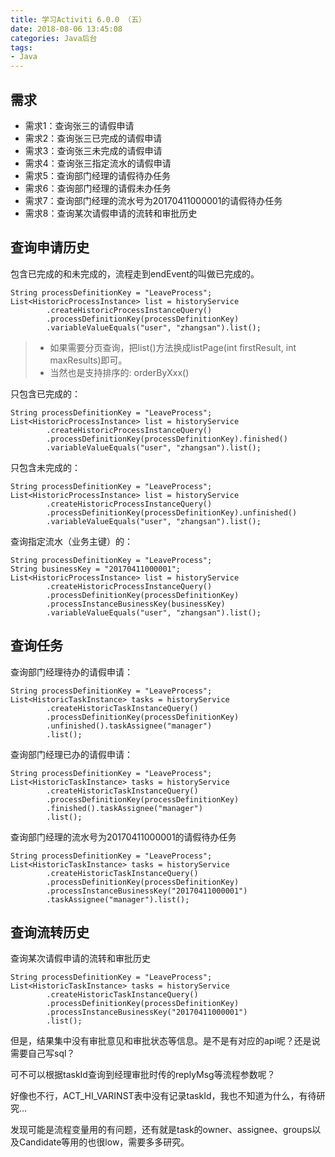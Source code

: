 ```yaml
---
title: 学习Activiti 6.0.0 （五）
date: 2018-08-06 13:45:08
categories: Java后台
tags:
- Java
---
```



## 需求

- 需求1：查询张三的请假申请
- 需求2：查询张三已完成的请假申请
- 需求3：查询张三未完成的请假申请
- 需求4：查询张三指定流水的请假申请
- 需求5：查询部门经理的请假待办任务
- 需求6：查询部门经理的请假未办任务
- 需求7：查询部门经理的流水号为20170411000001的请假待办任务
- 需求8：查询某次请假申请的流转和审批历史

<!-- more -->

## 查询申请历史
包含已完成的和未完成的，流程走到endEvent的叫做已完成的。

```
String processDefinitionKey = "LeaveProcess";
List<HistoricProcessInstance> list = historyService
        .createHistoricProcessInstanceQuery()
        .processDefinitionKey(processDefinitionKey)
        .variableValueEquals("user", "zhangsan").list();
```

> * 如果需要分页查询，把list()方法换成listPage(int firstResult, int maxResults)即可。
> * 当然也是支持排序的: orderByXxx()

只包含已完成的：

```
String processDefinitionKey = "LeaveProcess";
List<HistoricProcessInstance> list = historyService
        .createHistoricProcessInstanceQuery()
        .processDefinitionKey(processDefinitionKey).finished()
        .variableValueEquals("user", "zhangsan").list();
```

只包含未完成的：

```
String processDefinitionKey = "LeaveProcess";
List<HistoricProcessInstance> list = historyService
        .createHistoricProcessInstanceQuery()
        .processDefinitionKey(processDefinitionKey).unfinished()
        .variableValueEquals("user", "zhangsan").list();
```

查询指定流水（业务主键）的：

```
String processDefinitionKey = "LeaveProcess";
String businessKey = "20170411000001";
List<HistoricProcessInstance> list = historyService
        .createHistoricProcessInstanceQuery()
        .processDefinitionKey(processDefinitionKey)
        .processInstanceBusinessKey(businessKey)
        .variableValueEquals("user", "zhangsan").list();
```

## 查询任务
查询部门经理待办的请假申请：

```
String processDefinitionKey = "LeaveProcess";
List<HistoricTaskInstance> tasks = historyService
        .createHistoricTaskInstanceQuery()
        .processDefinitionKey(processDefinitionKey)
        .unfinished().taskAssignee("manager")
        .list();
```

查询部门经理已办的请假申请：

```
String processDefinitionKey = "LeaveProcess";
List<HistoricTaskInstance> tasks = historyService
        .createHistoricTaskInstanceQuery()
        .processDefinitionKey(processDefinitionKey)
        .finished().taskAssignee("manager")
        .list();
```

查询部门经理的流水号为20170411000001的请假待办任务

```
String processDefinitionKey = "LeaveProcess";
List<HistoricTaskInstance> tasks = historyService
        .createHistoricTaskInstanceQuery()
        .processDefinitionKey(processDefinitionKey)
        .processInstanceBusinessKey("20170411000001")
        .taskAssignee("manager").list();
```

## 查询流转历史
查询某次请假申请的流转和审批历史

```
String processDefinitionKey = "LeaveProcess";
List<HistoricTaskInstance> tasks = historyService
        .createHistoricTaskInstanceQuery()
        .processDefinitionKey(processDefinitionKey)
        .processInstanceBusinessKey("20170411000001")
        .list();
```

但是，结果集中没有审批意见和审批状态等信息。是不是有对应的api呢？还是说需要自己写sql？  

可不可以根据taskId查询到经理审批时传的replyMsg等流程参数呢？

好像也不行，ACT_HI_VARINST表中没有记录taskId，我也不知道为什么，有待研究...

发现可能是流程变量用的有问题，还有就是task的owner、assignee、groups以及Candidate等用的也很low，需要多多研究。











